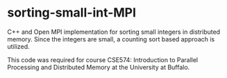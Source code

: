 # sorting-small-int-MPI

C++ and Open MPI implementation for sorting small integers in distributed memory. Since the integers are small, a counting sort based approach is utilized.

This code was required for course CSE574: Introduction to Parallel Processing and Distributed Memory at the University at Buffalo.
